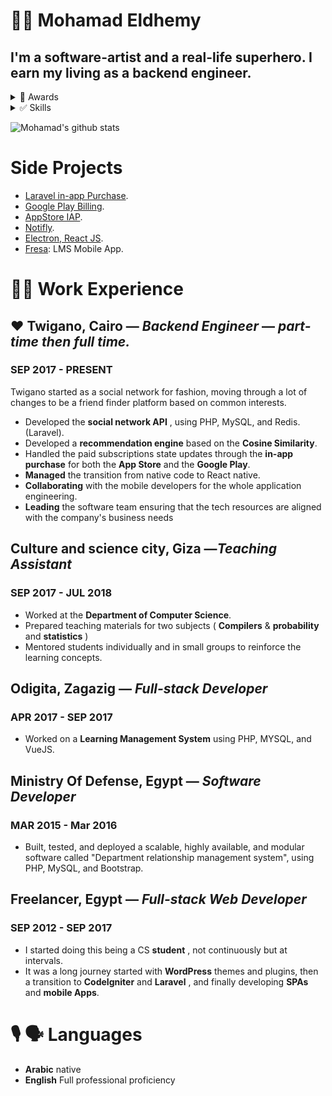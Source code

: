 # 🦸🏻 Mohamad Eldhemy 

I'm a software-artist and a real-life superhero. I earn my living as a **backend engineer.**
---


<details>
    <summary>🥇 Awards</summary>
    <table>
    <tr>
        <td>
            <strong>Ranked 1s</strong> in my graduation class (2015).
        </td>
    </tr>
    <tr>
        <td>
        Graduated with an <strong>Excellent degree with honors</strong> (2015).
        </td>
    </tr>
    </table>
    
    ![Mohamad's github stats](https://github-readme-stats.vercel.app/api?username=imdhemy&count_private=true&show_icons=true&theme=nord)
    
    <img src="http://ghchart.rshah.org/imdhemy" alt="imdhemy's Github chart" />
</details>

<details>
    <summary>✅ Skills</summary>
    - Advanced knowledge of **PHP**.
    - Demonstrable experience with **MySQL**.
    - Mastering **RESTful API** design and implementation.
    - Experienced with **Redis**. (NoSQL DB)
    - Good knowledge of **Java** and **NodeJS**.
    - Mastering **OOP** and **SOLID** principles
    - Doing my best with **Design Patterns**.
    - Experienced with **Javascript** frameworks ( **ReactJs** &amp; **React Native** ).
</details>

![Mohamad's github stats](https://github-readme-stats.vercel.app/api/top-langs?username=imdhemy&count_private=true&show_icons=true&theme=nord&langs_count=9)

#  Side Projects
- [Laravel in-app Purchase](https://github.com/imdhemy/laravel-in-app-purchases).
- [Google Play Billing](https://github.com/imdhemy/google-play-billing).
- [AppStore IAP](https://github.com/imdhemy/appstore-iap).
- [Notifly](https://github.com/piscibus/notifly).
- [Electron, React JS](https://github.com/imdhemy/electron-react-js).
- [Fresa](https://fresa-app.com): LMS Mobile App.

# 💪🏻 Work Experience
## ❤️ **Twigano,** Cairo — _Backend Engineer_ — _part-time then full time._
### SEP 2017 - PRESENT

Twigano started as a social network for fashion, moving through a lot of changes to be a friend finder platform based on common interests.
- Developed the **social network API** , using PHP, MySQL, and Redis. (Laravel).
- Developed a **recommendation engine** based on the **Cosine Similarity**.
- Handled the paid subscriptions state updates through the **in-app purchase** for both the **App Store** and the **Google Play**.
- **Managed** the transition from native code to React native.
- **Collaborating** with the mobile developers for the whole application engineering.
- **Leading** the software team ensuring that the tech resources are aligned with the company&#39;s business needs

## **Culture and science city,** Giza —_Teaching Assistant_
### SEP 2017 - JUL 2018

- Worked at the **Department of Computer Science**.
- Prepared teaching materials for two subjects ( **Compilers** &amp; **probability** and **statistics** )
- Mentored students individually and in small groups to reinforce the learning concepts.

## **Odigita,** Zagazig — _Full-stack Developer_
### APR 2017 - SEP 2017

- Worked on a **Learning Management System** using PHP, MYSQL, and VueJS.

## **Ministry Of Defense,** Egypt — _Software Developer_
### MAR 2015 - Mar 2016

- Built, tested, and deployed a scalable, highly available, and modular software called &quot;Department relationship management system&quot;, using PHP, MySQL, and Bootstrap.

## **Freelancer,** Egypt — _Full-stack Web Developer_
### SEP 2012 - SEP 2017
- I started doing this being a CS **student** , not continuously but at intervals.
- It was a long journey started with **WordPress** themes and plugins, then a transition to **CodeIgniter** and **Laravel** , and finally developing **SPAs** and **mobile Apps**.

# 🎙 🗣 Languages
- **Arabic** native
- **English** Full professional proficiency

